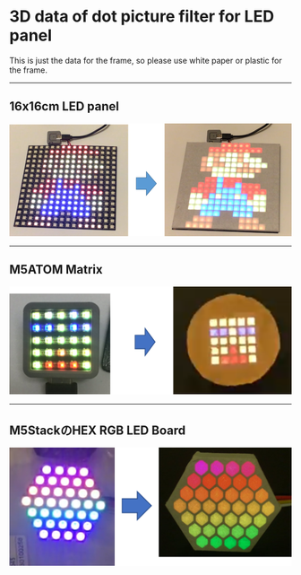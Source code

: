 # 3D data of dot picture filter for LED panel

This is just the data for the frame, so please use white paper or plastic for the frame.

***

## 16x16cm LED panel
<div align="left">
<img src="images/pic1.png" >
</div>

***  

## M5ATOM Matrix
<div align="left">
<img src="images/pic2.png" >
</div>

***
## M5StackのHEX RGB LED Board 
<div align="left">
<img src="images/pic3.png" >
</div>

